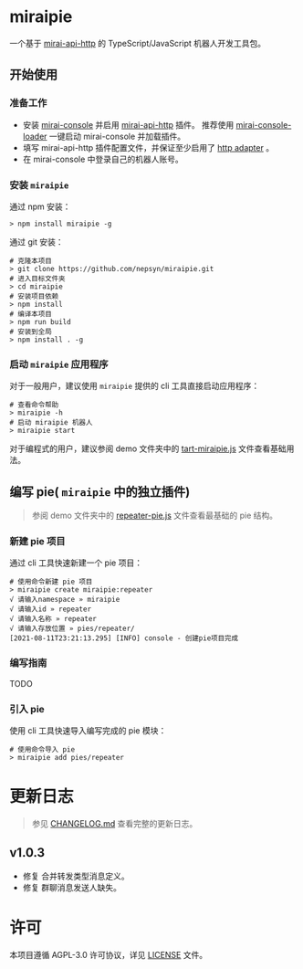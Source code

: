 # miraipie

一个基于 [mirai-api-http](https://github.com/project-mirai/mirai-api-http) 的 TypeScript/JavaScript 机器人开发工具包。

## 开始使用

### 准备工作

-  安装 [mirai-console](https://github.com/mamoe/mirai-console) 并启用 [mirai-api-http](https://github.com/project-mirai/mirai-api-http) 插件。 推荐使用 [mirai-console-loader](https://github.com/iTXTech/mirai-console-loader) 一键启动 mirai-console 并加载插件。
-  填写 mirai-api-http 插件配置文件，并保证至少启用了 [http adapter](https://github.com/project-mirai/mirai-api-http#adapter) 。
-  在 mirai-console 中登录自己的机器人账号。

### 安装 `miraipie`

通过 npm 安装：

```shell
> npm install miraipie -g
```

通过 git 安装：

```shell
# 克隆本项目
> git clone https://github.com/nepsyn/miraipie.git
# 进入目标文件夹
> cd miraipie
# 安装项目依赖
> npm install
# 编译本项目
> npm run build
# 安装到全局
> npm install . -g
```

### 启动 `miraipie` 应用程序

对于一般用户，建议使用 `miraipie` 提供的 cli 工具直接启动应用程序：

```shell
# 查看命令帮助
> miraipie -h
# 启动 miraipie 机器人
> miraipie start
```

对于编程式的用户，建议参阅 demo 文件夹中的 [tart-miraipie.js](demo/start-miraipie.js) 文件查看基础用法。

## 编写 pie( `miraipie` 中的独立插件)

> 参阅 demo 文件夹中的 [repeater-pie.js](demo/repeater-pie.js) 文件查看最基础的 pie 结构。

### 新建 pie 项目

通过 cli 工具快速新建一个 pie 项目：

```shell
# 使用命令新建 pie 项目
> miraipie create miraipie:repeater
√ 请输入namespace » miraipie
√ 请输入id » repeater
√ 请输入名称 » repeater
√ 请输入存放位置 » pies/repeater/
[2021-08-11T23:21:13.295] [INFO] console - 创建pie项目完成
```

### 编写指南

TODO

### 引入 pie

使用 cli 工具快速导入编写完成的 pie 模块：

```shell
# 使用命令导入 pie
> miraipie add pies/repeater
```

# 更新日志

> 参见 [CHANGELOG.md](CHANGELOG.md) 查看完整的更新日志。

## v1.0.3
-  修复 合并转发类型消息定义。
-  修复 群聊消息发送人缺失。

# 许可

本项目遵循 AGPL-3.0 许可协议，详见 [LICENSE](LICENSE) 文件。
